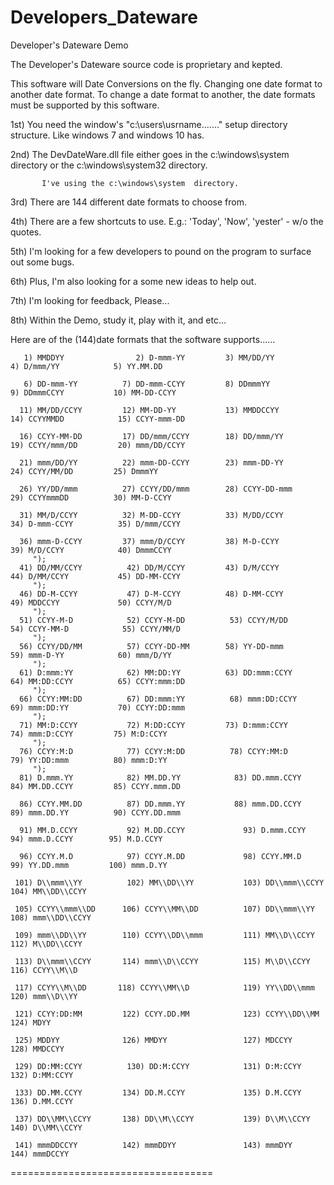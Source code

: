 # Developers_Dateware
Developer's Dateware Demo

The Developer's Dateware source code is proprietary and kepted. 

This software will Date Conversions on the fly. Changing one date format to another date format.
     To change a date format to another, the date formats must be supported by this software. 

1st) You need the window's "c:\users\usrname\......." setup directory structure. Like windows 7 and windows 10 has. 

2nd) The DevDateWare.dll file either goes in the c:\windows\system directory or the c:\windows\system32 directory.  

           I've using the c:\windows\system  directory. 
           
3rd) There are 144 different date formats to choose from.

4th) There are a few shortcuts to use. E.g.: 'Today', 'Now', 'yester' - w/o the quotes.

5th) I'm looking for a few developers to pound on the program to surface out some bugs.

6th) Plus, I'm also looking for a some new ideas to help out.

7th) I'm looking for feedback, Please...

8th) Within the Demo, study it, play with it, and etc...

Here are of the (144)date formats that the software supports......

       1) MMDDYY                2) D-mmm-YY         3) MM/DD/YY               4) D/mmm/YY            5) YY.MM.DD     
                                                                                                     
       6) DD-mmm-YY          7) DD-mmm-CCYY         8) DDmmmYY                9) DDmmmCCYY           10) MM-DD-CCYY   
                                                                                                     
      11) MM/DD/CCYY         12) MM-DD-YY           13) MMDDCCYY             14) CCYYMMDD            15) CCYY-mmm-DD  
                                                                                                     
      16) CCYY-MM-DD         17) DD/mmm/CCYY        18) DD/mmm/YY            19) CCYY/mmm/DD         20) mmm/DD/CCYY  
                                                                                                     
      21) mmm/DD/YY          22) mmm-DD-CCYY        23) mmm-DD-YY            24) CCYY/MM/DD         25) DmmmYY       
                                                                                                     
      26) YY/DD/mmm          27) CCYY/DD/mmm        28) CCYY-DD-mmm          29) CCYYmmmDD          30) MM-D-CCYY    
                                                                                                     
      31) MM/D/CCYY          32) M-DD-CCYY          33) M/DD/CCYY            34) D-mmm-CCYY          35) D/mmm/CCYY   
                                                                                                     
      36) mmm-D-CCYY         37) mmm/D/CCYY         38) M-D-CCYY             39) M/D/CCYY            40) DmmmCCYY     
         ");
      41) DD/MM/CCYY          42) DD/M/CCYY         43) D/M/CCYY             44) D/MM/CCYY           45) DD-MM-CCYY   
         ");
      46) DD-M-CCYY           47) D-M-CCYY          48) D-MM-CCYY            49) MDDCCYY             50) CCYY/M/D     
         ");
      51) CCYY-M-D            52) CCYY-M-DD          53) CCYY/M/DD           54) CCYY-MM-D            55) CCYY/MM/D    
         ");
      56) CCYY/DD/MM          57) CCYY-DD-MM        58) YY-DD-mmm             59) mmm-D-YY            60) mmm/D/YY     
         ");
      61) D:mmm:YY            62) MM:DD:YY          63) DD:mmm:CCYY           64) MM:DD:CCYY          65) CCYY:mmm:DD  
         ");
      66) CCYY:MM:DD          67) DD:mmm:YY          68) mmm:DD:CCYY          69) mmm:DD:YY           70) CCYY:DD:mmm  
         ");
      71) MM:D:CCYY           72) M:DD:CCYY         73) D:mmm:CCYY            74) mmm:D:CCYY         75) M:D:CCYY     
         ");
      76) CCYY:M:D            77) CCYY:M:DD          78) CCYY:MM:D            79) YY:DD:mmm          80) mmm:D:YY     
         ");
      81) D.mmm.YY            82) MM.DD.YY            83) DD.mmm.CCYY         84) MM.DD.CCYY         85) CCYY.mmm.DD  
                                                                                                     
      86) CCYY.MM.DD          87) DD.mmm.YY           88) mmm.DD.CCYY         89) mmm.DD.YY          90) CCYY.DD.mmm  
                                                                                                     
      91) MM.D.CCYY           92) M.DD.CCYY             93) D.mmm.CCYY         94) mmm.D.CCYY        95) M.D.CCYY     
                                                                                                  
      96) CCYY.M.D            97) CCYY.M.DD             98) CCYY.MM.D          99) YY.DD.mmm         100) mmm.D.YY    
                                                                                                      
     101) D\\mmm\\YY          102) MM\\DD\\YY           103) DD\\mmm\\CCYY     104) MM\\DD\\CCYY              
                                                                                                     
     105) CCYY\\mmm\\DD      106) CCYY\\MM\\DD          107) DD\\mmm\\YY       108) mmm\\DD\\CCYY             
                                                                                                     
     109) mmm\\DD\\YY        110) CCYY\\DD\\mmm         111) MM\\D\\CCYY      112) M\\DD\\CCYY               
                                                                                                     
     113) D\\mmm\\CCYY       114) mmm\\D\\CCYY          115) M\\D\\CCYY       116) CCYY\\M\\D                
                                                                                                     
     117) CCYY\\M\\DD       118) CCYY\\MM\\D            119) YY\\DD\\mmm      120) mmm\\D\\YY                
                                                                                                     
     121) CCYY:DD:MM         122) CCYY.DD.MM            123) CCYY\\DD\\MM     124) MDYY                          
                                                                                                     
     125) MDDYY              126) MMDYY                 127) MDCCYY            128) MMDCCYY                         
                                                                                                     
     129) DD:MM:CCYY          130) DD:M:CCYY            131) D:M:CCYY         132) D:MM:CCYY                       
                                                                                                       
     133) DD.MM.CCYY         134) DD.M.CCYY             135) D.M.CCYY         136) D.MM.CCYY                       
                                                                                                     
     137) DD\\MM\\CCYY       138) DD\\M\\CCYY           139) D\\M\\CCYY       140) D\\MM\\CCYY               
                                                                                                     
     141) mmmDDCCYY          142) mmmDDYY               143) mmmDYY           144) mmmDCCYY                        
                                                                                                     
===================================
